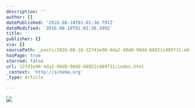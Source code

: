 ```yaml
---
description: ''
author: []
datePublished: '2016-08-18T01:01:36.791Z'
dateModified: '2016-08-18T01:01:36.399Z'
title: ''
publisher: {}
via: {}
sourcePath: _posts/2016-08-18-32741e90-4da2-40d0-98dd-68821c409f31.md
hasPage: true
starred: false
url: 32741e90-4da2-40d0-98dd-68821c409f31/index.html
_context: 'http://schema.org'
_type: Article

---
```

![](https://the-grid-user-content.s3-us-west-2.amazonaws.com/f0fc701a-f1ca-477d-a4b4-8d36488d70b7.jpg)